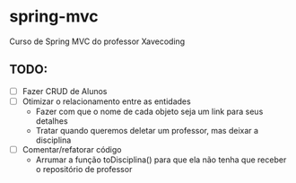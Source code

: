 # spring-mvc
Curso de Spring MVC do professor Xavecoding

## TODO:
- [ ] Fazer CRUD de Alunos
- [ ] Otimizar o relacionamento entre as entidades
	- Fazer com que o nome de cada objeto seja um link para seus detalhes
	- Tratar quando queremos deletar um professor, mas deixar a disciplina
- [ ] Comentar/refatorar código
	- Arrumar a função toDisciplina() para que ela não tenha que receber o repositório de professor
